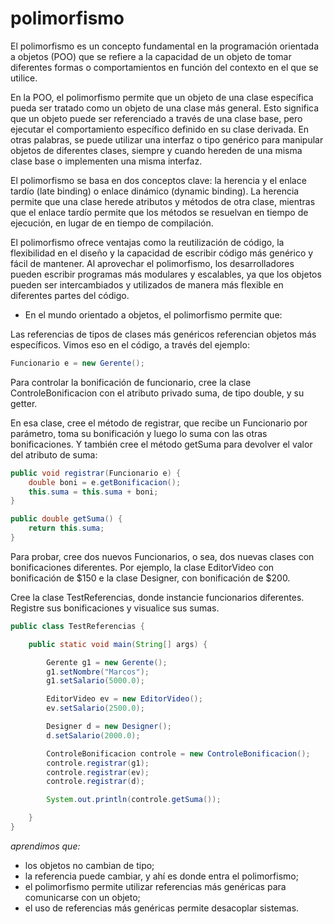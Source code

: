 # polimorfismo
El polimorfismo es un concepto fundamental en la programación orientada a objetos (POO) que se refiere a la capacidad de un objeto de tomar diferentes formas o comportamientos en función del contexto en el que se utilice.

En la POO, el polimorfismo permite que un objeto de una clase específica pueda ser tratado como un objeto de una clase más general. Esto significa que un objeto puede ser referenciado a través de una clase base, pero ejecutar el comportamiento específico definido en su clase derivada. En otras palabras, se puede utilizar una interfaz o tipo genérico para manipular objetos de diferentes clases, siempre y cuando hereden de una misma clase base o implementen una misma interfaz.

El polimorfismo se basa en dos conceptos clave: la herencia y el enlace tardío (late binding) o enlace dinámico (dynamic binding). La herencia permite que una clase herede atributos y métodos de otra clase, mientras que el enlace tardío permite que los métodos se resuelvan en tiempo de ejecución, en lugar de en tiempo de compilación.

El polimorfismo ofrece ventajas como la reutilización de código, la flexibilidad en el diseño y la capacidad de escribir código más genérico y fácil de mantener. Al aprovechar el polimorfismo, los desarrolladores pueden escribir programas más modulares y escalables, ya que los objetos pueden ser intercambiados y utilizados de manera más flexible en diferentes partes del código.

+ En el mundo orientado a objetos, el polimorfismo permite que:

Las referencias de tipos de clases más genéricos referencian objetos más específicos.
Vimos eso en el código, a través del ejemplo:

```java
Funcionario e = new Gerente();
```
Para controlar la bonificación de funcionario, cree la clase ControleBonificacion con el atributo privado suma, de tipo double, y su getter.

En esa clase, cree el método de registrar, que recibe un Funcionario por parámetro, toma su bonificación y luego lo suma con las otras bonificaciones. Y también cree el método getSuma para devolver el valor del atributo de suma:
```java
public void registrar(Funcionario e) {
    double boni = e.getBonificacion();
    this.suma = this.suma + boni;
}

public double getSuma() {
    return this.suma;
}
```
Para probar, cree dos nuevos Funcionarios, o sea, dos nuevas clases con bonificaciones diferentes. Por ejemplo, la clase EditorVideo con bonificación de $150 e la clase Designer, con bonificación de $200.

Cree la clase TestReferencias, donde instancie funcionarios diferentes. Registre sus bonificaciones y visualice sus sumas.

```java
public class TestReferencias {

    public static void main(String[] args) {

        Gerente g1 = new Gerente();
        g1.setNombre("Marcos");
        g1.setSalario(5000.0);

        EditorVideo ev = new EditorVideo();
        ev.setSalario(2500.0);

        Designer d = new Designer();
        d.setSalario(2000.0);

        ControleBonificacion controle = new ControleBonificacion();
        controle.registrar(g1);
        controle.registrar(ev);
        controle.registrar(d);

        System.out.println(controle.getSuma());

    }
}
```
*aprendimos que:*

+ los objetos no cambian de tipo;
+ la referencia puede cambiar, y ahí es donde entra el polimorfismo;
+ el polimorfismo permite utilizar referencias más genéricas para comunicarse con un objeto;
+ el uso de referencias más genéricas permite desacoplar sistemas.
